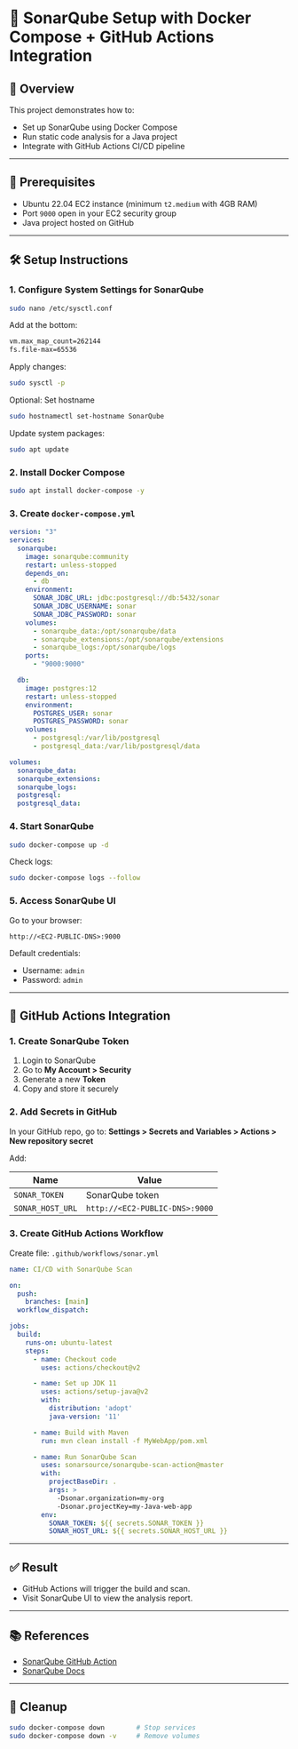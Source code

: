 
# 🚀 SonarQube Setup with Docker Compose + GitHub Actions Integration

## 📖 Overview

This project demonstrates how to:

- Set up SonarQube using Docker Compose
- Run static code analysis for a Java project
- Integrate with GitHub Actions CI/CD pipeline

---

## 🧰 Prerequisites

- Ubuntu 22.04 EC2 instance (minimum `t2.medium` with 4GB RAM)
- Port `9000` open in your EC2 security group
- Java project hosted on GitHub

---

## 🛠️ Setup Instructions

### 1. Configure System Settings for SonarQube

```bash
sudo nano /etc/sysctl.conf
```

Add at the bottom:

```bash
vm.max_map_count=262144
fs.file-max=65536
```

Apply changes:

```bash
sudo sysctl -p
```

Optional: Set hostname

```bash
sudo hostnamectl set-hostname SonarQube
```

Update system packages:

```bash
sudo apt update
```

### 2. Install Docker Compose

```bash
sudo apt install docker-compose -y
```

### 3. Create `docker-compose.yml`

```yaml
version: "3"
services:
  sonarqube:
    image: sonarqube:community
    restart: unless-stopped
    depends_on:
      - db
    environment:
      SONAR_JDBC_URL: jdbc:postgresql://db:5432/sonar
      SONAR_JDBC_USERNAME: sonar
      SONAR_JDBC_PASSWORD: sonar
    volumes:
      - sonarqube_data:/opt/sonarqube/data
      - sonarqube_extensions:/opt/sonarqube/extensions
      - sonarqube_logs:/opt/sonarqube/logs
    ports:
      - "9000:9000"

  db:
    image: postgres:12
    restart: unless-stopped
    environment:
      POSTGRES_USER: sonar
      POSTGRES_PASSWORD: sonar
    volumes:
      - postgresql:/var/lib/postgresql
      - postgresql_data:/var/lib/postgresql/data

volumes:
  sonarqube_data:
  sonarqube_extensions:
  sonarqube_logs:
  postgresql:
  postgresql_data:
```

### 4. Start SonarQube

```bash
sudo docker-compose up -d
```

Check logs:

```bash
sudo docker-compose logs --follow
```

### 5. Access SonarQube UI

Go to your browser:

```
http://<EC2-PUBLIC-DNS>:9000
```

Default credentials:
- Username: `admin`
- Password: `admin`

---

## 🔐 GitHub Actions Integration

### 1. Create SonarQube Token

1. Login to SonarQube
2. Go to **My Account > Security**
3. Generate a new **Token**
4. Copy and store it securely

### 2. Add Secrets in GitHub

In your GitHub repo, go to:
**Settings > Secrets and Variables > Actions > New repository secret**

Add:

| Name            | Value                                |
|-----------------|--------------------------------------|
| `SONAR_TOKEN`   | SonarQube token                      |
| `SONAR_HOST_URL`| `http://<EC2-PUBLIC-DNS>:9000`       |

### 3. Create GitHub Actions Workflow

Create file: `.github/workflows/sonar.yml`

```yaml
name: CI/CD with SonarQube Scan

on:
  push:
    branches: [main]
  workflow_dispatch:

jobs:
  build:
    runs-on: ubuntu-latest
    steps:
      - name: Checkout code
        uses: actions/checkout@v2

      - name: Set up JDK 11
        uses: actions/setup-java@v2
        with:
          distribution: 'adopt'
          java-version: '11'

      - name: Build with Maven
        run: mvn clean install -f MyWebApp/pom.xml

      - name: Run SonarQube Scan
        uses: sonarsource/sonarqube-scan-action@master
        with:
          projectBaseDir: .
          args: >
            -Dsonar.organization=my-org
            -Dsonar.projectKey=my-Java-web-app
        env:
          SONAR_TOKEN: ${{ secrets.SONAR_TOKEN }}
          SONAR_HOST_URL: ${{ secrets.SONAR_HOST_URL }}
```

---

## ✅ Result

- GitHub Actions will trigger the build and scan.
- Visit SonarQube UI to view the analysis report.

---

## 📚 References

- [SonarQube GitHub Action](https://github.com/marketplace/actions/official-sonarqube-scan)
- [SonarQube Docs](https://docs.sonarsource.com/sonarqube/latest/devops-platform-integration/github-integration/)

---

## 🧹 Cleanup

```bash
sudo docker-compose down        # Stop services
sudo docker-compose down -v     # Remove volumes
```
